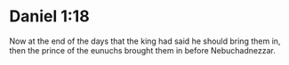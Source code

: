 # Daniel 1:18

Now at the end of the days that the king had said he should bring them in, then the prince of the eunuchs brought them in before Nebuchadnezzar.